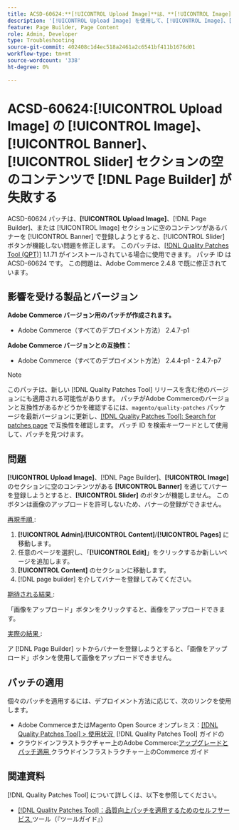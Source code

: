 ```yaml
---
title: ACSD-60624:**[!UICONTROL Upload Image]**は、**[!UICONTROL Image]**、**[!UICONTROL Banner]**および**[!UICONTROL Slider]** セクションの空のコンテンツで失敗します  [!DNL Page Builder]
description: '[!UICONTROL Upload Image] を使用して、[!UICONTROL Image]、[!UICONTROL Banner]、[!UICONTROL Slider] の各セクションに空のコンテンツを含むバナーを追加すると** [!DNL Page Builder]** ボタンが機能しないAdobe Commerceの問題を修正するため、ACSD-60624 パッチを適用してください。'
feature: Page Builder, Page Content
role: Admin, Developer
type: Troubleshooting
source-git-commit: 402408c1d4ec518a2461a2c6541bf411b1676d01
workflow-type: tm+mt
source-wordcount: '338'
ht-degree: 0%

---
```



# ACSD-60624:**[!UICONTROL Upload Image]** の [!UICONTROL Image]、[!UICONTROL Banner]、[!UICONTROL Slider] セクションの空のコンテンツで [!DNL Page Builder] が失敗する

ACSD-60624 パッチは、**[!UICONTROL Upload Image]**、[!DNL Page Builder]、または [!UICONTROL Image] セクションに空のコンテンツがあるバナーを [!UICONTROL Banner] で登録しようとすると、[!UICONTROL Slider] ボタンが機能しない問題を修正します。 このパッチは、[[!DNL Quality Patches Tool (QPT)]](/help/tools/quality-patches-tool/quality-patches-tool-to-self-serve-quality-patches.md) 1.1.71 がインストールされている場合に使用できます。 パッチ ID は ACSD-60624 です。 この問題は、Adobe Commerce 2.4.8 で既に修正されています。

## 影響を受ける製品とバージョン

**Adobe Commerce バージョン用のパッチが作成されます。**

* Adobe Commerce（すべてのデプロイメント方法） 2.4.7-p1

**Adobe Commerce バージョンとの互換性：**

* Adobe Commerce（すべてのデプロイメント方法） 2.4.4-p1 - 2.4.7-p7

>[!NOTE]
>
>このパッチは、新しい [!DNL Quality Patches Tool] リリースを含む他のバージョンにも適用される可能性があります。 パッチがAdobe Commerceのバージョンと互換性があるかどうかを確認するには、`magento/quality-patches` パッケージを最新バージョンに更新し、[[!DNL Quality Patches Tool]: Search for patches page](https://experienceleague.adobe.com/tools/commerce-quality-patches/index.html?lang=ja) で互換性を確認します。 パッチ ID を検索キーワードとして使用して、パッチを見つけます。

## 問題

**[!UICONTROL Upload Image]**、[!DNL Page Builder]、**[!UICONTROL Image]** のセクションに空のコンテンツがある **[!UICONTROL Banner]** を通じてバナーを登録しようとすると、**[!UICONTROL Slider]** のボタンが機能しません。 このボタンは画像のアップロードを許可しないため、バナーの登録ができません。

<u> 再現手順 </u>:

1. **[!UICONTROL Admin]**/**[!UICONTROL Content]**/**[!UICONTROL Pages]** に移動します。
1. 任意のページを選択し、「**[!UICONTROL Edit]**」をクリックするか新しいページを追加します。
1. **[!UICONTROL Content]** のセクションに移動します。
1. [!DNL page builder] を介してバナーを登録してみてください。

<u> 期待される結果 </u>:

「画像をアップロード」ボタンをクリックすると、画像をアップロードできます。

<u> 実際の結果 </u>:

ア [!DNL Page Builder] ットからバナーを登録しようとすると、「画像をアップロード」ボタンを使用して画像をアップロードできません。

## パッチの適用

個々のパッチを適用するには、デプロイメント方法に応じて、次のリンクを使用します。

* Adobe CommerceまたはMagento Open Source オンプレミス：[[!DNL Quality Patches Tool] > 使用状況 &#x200B;](/help/tools/quality-patches-tool/usage.md) [!DNL Quality Patches Tool] ガイドの
* クラウドインフラストラクチャー上のAdobe Commerce:[&#x200B; アップグレードとパッチ適用 &#x200B;](https://experienceleague.adobe.com/docs/commerce-cloud-service/user-guide/develop/upgrade/apply-patches.html?lang=ja) クラウドインフラストラクチャー上のCommerce ガイド

## 関連資料

[!DNL Quality Patches Tool] について詳しくは、以下を参照してください。

* [[!DNL Quality Patches Tool]：品質向上パッチを適用するためのセルフサービス &#x200B;](/help/tools/quality-patches-tool/quality-patches-tool-to-self-serve-quality-patches.md) ツール（『ツールガイド』）

